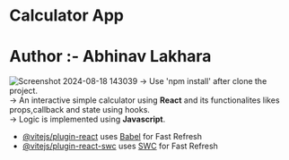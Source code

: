# Calculator App
# Author :- Abhinav Lakhara
![Screenshot 2024-08-18 143039](https://github.com/user-attachments/assets/a7a909b7-fc78-4d06-9084-40055c2a9deb)
-> Use 'npm install' after clone the project.<br/>
-> An interactive simple calculator using <b>React</b> and its functionalites likes props,callback and state using hooks.<br/>
-> Logic is implemented using <b>Javascript</b>.

- [@vitejs/plugin-react](https://github.com/vitejs/vite-plugin-react/blob/main/packages/plugin-react/README.md) uses [Babel](https://babeljs.io/) for Fast Refresh
- [@vitejs/plugin-react-swc](https://github.com/vitejs/vite-plugin-react-swc) uses [SWC](https://swc.rs/) for Fast Refresh
